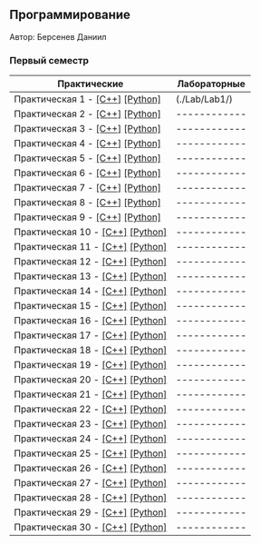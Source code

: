 ## Программирование

Автор: Берсенев Даниил

### Первый семестр
| Практические | Лабораторные |
| ------------ | ------------ |
| Практическая 1 - [[C++]](./Practice/01/C++/) [[Python]](./Practice/01/python/) |(./Lab/Lab1/) |
| Практическая 2 - [[C++]](./Practice/02/C++/) [[Python]](./Practice/02/Python/) |------------ |
| Практическая 3 - [[C++]](./Practice/03/C++/) [[Python]](./Practice/03/Python/) |------------ |
| Практическая 4 - [[C++]](./Practice/04/C++/) [[Python]](./Practice/04/Python/) |------------ |
| Практическая 5 - [[C++]](./Practice/05/C++/) [[Python]](./Practice/05/Python/) |------------ |
| Практическая 6 - [[C++]](./Practice/06/C++/) [[Python]](./Practice/06/Python/) |------------ |
| Практическая 7 - [[C++]](./Practice/07/C++/) [[Python]](./Practice/07/Python/) |------------ |
| Практическая 8 - [[C++]](./Practice/08/C++/) [[Python]](./Practice/08/Python/) |------------ |
| Практическая 9 - [[C++]](./Practice/09/C++/) [[Python]](./Practice/09/Python/) |------------ |
| Практическая 10 - [[C++]](./Practice/10/C++/) [[Python]](./Practice/11/Python/) |------------ |
| Практическая 11 - [[C++]](./Practice/11/C++/) [[Python]](./Practice/11/Python/) |------------ |
| Практическая 12 - [[C++]](./Practice/12/C++/) [[Python]](./Practice/12/Python/) |------------ |
| Практическая 13 - [[C++]](./Practice/13/C++/) [[Python]](./Practice/13/Python/) |------------ |
| Практическая 14 - [[C++]](./Practice/14/C++/) [[Python]](./Practice/14/Python/) |------------ |
| Практическая 15 - [[C++]](./Practice/15/C++/) [[Python]](./Practice/15/Python/) |------------ |
| Практическая 16 - [[C++]](./Practice/16/C++/) [[Python]](./Practice/16/python/) |------------ |
| Практическая 17 - [[C++]](./Practice/17/C++/) [[Python]](./Practice/17/Python/) |------------ |
| Практическая 18 - [[C++]](./Practice/18/C++/) [[Python]](./Practice/18/Python/) |------------ |
| Практическая 19 - [[C++]](./Practice/19/C++/) [[Python]](./Practice/19/Python/) |------------ |
| Практическая 20 - [[C++]](./Practice/20/C++/) [[Python]](./Practice/20/python/) |------------ |
| Практическая 21 - [[C++]](./Practice/21/C++/) [[Python]](./Practice/21/python/) |------------ |
| Практическая 22 - [[C++]](./Practice/22/C++/) [[Python]](./Practice/22/Python/) |------------ |
| Практическая 23 - [[C++]](./Practice/22/C++/) [[Python]](./Practice/22/Python/) |------------ |
| Практическая 24 - [[C++]](./Practice/22/C++/) [[Python]](./Practice/22/Python/) |------------ |
| Практическая 25 - [[C++]](./Practice/22/C++/) [[Python]](./Practice/22/Python/) |------------ |
| Практическая 26 - [[C++]](./Practice/22/C++/) [[Python]](./Practice/22/Python/) |------------ |
| Практическая 27 - [[C++]](./Practice/22/C++/) [[Python]](./Practice/22/Python/) |------------ |
| Практическая 28 - [[C++]](./Practice/22/C++/) [[Python]](./Practice/22/Python/) |------------ |
| Практическая 29 - [[C++]](./Practice/22/C++/) [[Python]](./Practice/22/Python/) |------------ |
| Практическая 30 - [[C++]](./Practice/22/C++/) [[Python]](./Practice/22/Python/) |------------ |
